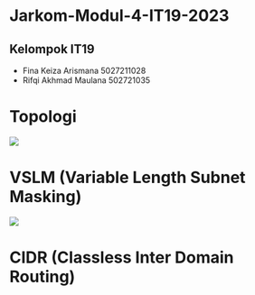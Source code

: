 # Jarkom-Modul-4-IT19-2023
## Kelompok IT19
- Fina Keiza Arismana       5027211028
- Rifqi Akhmad Maulana      502721035

# Topologi
![](https://media.discordapp.net/attachments/1025213238763327683/1181175844710924378/Screenshot_2023-12-04_170901.png?ex=65801aba&is=656da5ba&hm=1b67e15c4987f74b6e9e464994af16a7be2687c168ad82900c102d6555ee1bb8&=&format=webp&quality=lossless&width=1060&height=775)

# VSLM (Variable Length Subnet Masking)
![](https://cdn.discordapp.com/attachments/1025213238763327683/1181186797129170994/Group_10.png?ex=658024ed&is=656dafed&hm=4dc5265fe8c3b040a188813be742fed50f6c49ecf0ae839cc047a58bfd7d80a7&)

# CIDR (Classless Inter Domain Routing)
